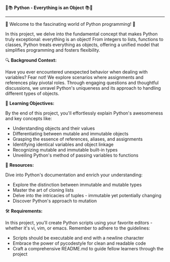 🐍📚 **Python - Everything is an Object** 📚🐍

---

🎉 Welcome to the fascinating world of Python programming! 🎉

In this project, we delve into the fundamental concept that makes Python truly exceptional: everything is an object! From integers to lists, functions to classes, Python treats everything as objects, offering a unified model that simplifies programming and fosters flexibility.

🔍 **Background Context:**

Have you ever encountered unexpected behavior when dealing with variables? Fear not! We explore scenarios where assignments and references play pivotal roles. Through engaging questions and thoughtful discussions, we unravel Python's uniqueness and its approach to handling different types of objects.

🤔 **Learning Objectives:**

By the end of this project, you'll effortlessly explain Python's awesomeness and key concepts like:
- Understanding objects and their values
- Differentiating between mutable and immutable objects
- Grasping the essence of references, aliases, and assignments
- Identifying identical variables and object linkage
- Recognizing mutable and immutable built-in types
- Unveiling Python's method of passing variables to functions

📘 **Resources:**

Dive into Python's documentation and enrich your understanding:
- Explore the distinction between immutable and mutable types
- Master the art of cloning lists
- Delve into the intricacies of tuples - immutable yet potentially changing
- Discover Python's approach to mutation

🛠️ **Requirements:**

In this project, you'll create Python scripts using your favorite editors - whether it's vi, vim, or emacs. Remember to adhere to the guidelines:
- Scripts should be executable and end with a newline character
- Embrace the power of pycodestyle for clean and readable code
- Craft a comprehensive README.md to guide fellow learners through the project